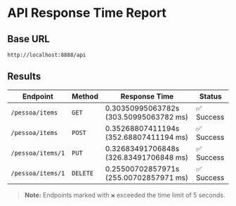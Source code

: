 # API Response Time Report

## Base URL
`http://localhost:8888/api`

## Results

| Endpoint | Method | Response Time | Status |
|----------|--------|---------------|--------|
| `/pessoa/items` | `GET` | 0.30350995063782s (303.50995063782 ms) | ✅ Success |
| `/pessoa/items` | `POST` | 0.35268807411194s (352.68807411194 ms) | ✅ Success |
| `/pessoa/items/1` | `PUT` | 0.32683491706848s (326.83491706848 ms) | ✅ Success |
| `/pessoa/items/1` | `DELETE` | 0.25500702857971s (255.00702857971 ms) | ✅ Success |

> **Note:** Endpoints marked with `❌` exceeded the time limit of 5 seconds.
